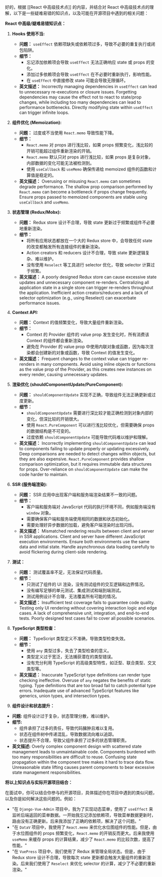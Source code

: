 好的，根据 [[React 中高级技术点]] 的内容，并结合对 React 中高级技术点的理解，以下是一些疑难易错的知识点，以及可能在开源项目中遇到的相关问题：

**React 中高级/疑难易错知识点：**

1.  **Hooks 使用不当:**
    *   **问题：** `useEffect` 依赖项缺失或依赖项过多，导致不必要的重复执行或闭包陷阱。
    *   **细节：**
        *   忘记添加依赖项会导致 `useEffect` 无法正确响应 state 或 props 的变化。
        *   添加过多依赖项会导致 `useEffect` 在不必要时重新执行，影响性能。
        *   在 `useEffect` 中直接修改 state 可能会导致无限循环。
    *   **英文描述：** Incorrectly managing dependencies in `useEffect` can lead to unnecessary re-executions or closure issues. Forgetting dependencies may cause the effect not to react to state/prop changes, while including too many dependencies can lead to performance bottlenecks. Directly modifying state within `useEffect` can trigger infinite loops.

2.  **组件优化 (Memoization):**
    *   **问题：** 过度或不当使用 `React.memo` 导致性能下降。
    *   **细节：**
        *   `React.memo` 对 props 进行浅比较，如果 props 频繁变化，浅比较的开销可能超过组件重新渲染的开销。
        *   `React.memo` 默认只对 props 进行浅比较，如果 props 是复杂对象，内部数据的变化可能无法被检测到。
        *   使用 `useCallback` 和 `useMemo` 确保传递给 memoized 组件的函数和计算值是稳定的。
    *   **英文描述：** Overusing or misusing `React.memo` can sometimes degrade performance. The shallow prop comparison performed by `React.memo` can become a bottleneck if props change frequently. Ensure props passed to memoized components are stable using `useCallback` and `useMemo`.

3.  **状态管理 (Redux/Mobx):**
    *   **问题：** Redux store 设计不合理，导致 state 更新过于频繁或组件不必要地重新渲染。
    *   **细节：**
        *   将所有应用状态都放在一个大的 Redux store 中，会导致任何 state 的改变都触发所有连接组件的重新渲染。
        *   Action creators 和 reducers 设计不合理，导致 state 更新逻辑复杂、难以维护。
        *   没有使用 `Reselect` 等工具进行 selector 优化，导致 selector 计算过于频繁。
    *   **英文描述：** A poorly designed Redux store can cause excessive state updates and unnecessary component re-renders. Centralizing all application state in a single store can trigger re-renders throughout the application. Inefficient action creators/reducers and a lack of selector optimization (e.g., using Reselect) can exacerbate performance issues.

4.  **Context API:**
    *   **问题：** Context 的值频繁变化，导致大量组件重新渲染。
    *   **细节：**
        *   Context 的 Provider 组件的 value prop 发生变化时，所有消费该 Context 的组件都会重新渲染。
        *   避免在 Provider 的 value prop 中使用内联对象或函数，因为每次渲染都会创建新的对象或函数，导致 Context 的值发生变化。
    *   **英文描述：** Frequent changes to the context value can trigger re-renders in many components. Avoid using inline objects or functions as the value prop of the Provider, as this creates new instances on every render, causing unnecessary updates.

5.  **渲染优化 (shouldComponentUpdate/PureComponent):**
    *   **问题：** `shouldComponentUpdate` 实现不正确，导致组件无法正确更新或过度更新。
    *   **细节：**
        *   `shouldComponentUpdate` 需要进行深比较才能正确检测到对象内部的变化，但深比较的开销很大。
        *   使用 `React.PureComponent` 可以进行浅比较优化，但需要确保 props 的数据结构是不可变的。
        *   过度依赖 `shouldComponentUpdate` 可能导致代码难以维护和理解。
    *   **英文描述：** Incorrectly implementing `shouldComponentUpdate` can lead to components failing to update properly or updating excessively. Deep comparisons are needed to detect changes within objects, but they are also expensive. `React.PureComponent` provides shallow comparison optimization, but it requires immutable data structures for props. Over-reliance on `shouldComponentUpdate` can make the code harder to maintain.

6.  **SSR (服务端渲染):**
    *   **问题：** SSR 应用中出现客户端和服务端渲染结果不一致的问题。
    *   **细节：**
        *   客户端和服务端对 JavaScript 代码的执行环境不同，例如服务端没有 `window` 对象。
        *   需要确保客户端和服务端使用相同的数据和状态初始化。
        *   需要处理好异步数据的加载，避免客户端渲染时出现闪烁。
    *   **英文描述：** Mismatched rendering results between client and server in SSR applications. Client and server have different JavaScript execution environments. Ensure both environments use the same data and initial state. Handle asynchronous data loading carefully to avoid flickering during client-side rendering.

7.  **测试：**
    *   **问题：** 测试覆盖率不足，无法保证代码质量。
    *   **细节：**
        *   只测试了组件的 UI 渲染，没有测试组件的交互逻辑和边界情况。
        *   没有编写足够的单元测试、集成测试和端到端测试。
        *   测试用例设计不合理，无法覆盖所有可能的情况。
    *   **英文描述：** Insufficient test coverage fails to guarantee code quality. Testing only UI rendering without covering interaction logic and edge cases. A lack of comprehensive unit, integration, and end-to-end tests. Poorly designed test cases fail to cover all possible scenarios.

8.  **TypeScript 类型检查：**
    *   **问题：** TypeScript 类型定义不准确，导致类型检查失效。
    *   **细节：**
        *   使用 `any` 类型过多，失去了类型检查的意义。
        *   类型定义过于宽泛，无法捕获潜在的类型错误。
        *   没有充分利用 TypeScript 的高级类型特性，如泛型、联合类型、交叉类型等。
    *   **英文描述：** Inaccurate TypeScript type definitions can render type checking ineffective. Overuse of `any` negates the benefits of static typing. Type definitions that are too broad fail to catch potential type errors. Inadequate use of advanced TypeScript features like generics, union types, and intersection types.

9. **组件设计和状态提升：**

* **问题:** 组件设计过于复杂，状态管理分散，难以维护。
* **细节:**
    * 组件承担了过多的责任，导致代码臃肿且难以复用。
    * 状态在组件树中传递混乱，导致数据流向难以追踪。
    * 状态提升不合理，导致父组件承担了过多的状态管理职责。
* **英文描述:** Overly complex component design with scattered state management leads to unmaintainable code. Components burdened with too many responsibilities are difficult to reuse. Confusing state propagation within the component tree makes it hard to trace data flow. Unreasonable state lifting causes parent components to bear excessive state management responsibilities.

**将以上知识点与实际开源项目结合：**

在面试中，你可以结合你参与的开源项目，具体描述你在项目中遇到的类似问题，以及你是如何解决这些问题的。例如：

*   "在 `Django-Vue-Admin` 项目中，我为了实现动态菜单，使用了 `useEffect` 来监听后端返回的菜单数据。一开始我忘记添加依赖项，导致菜单数据更新时，路由没有正确更新。后来我添加了正确的依赖项，解决了这个问题。"
*   "在 `DataV` 项目中，我使用了 `React.memo` 来优化水位图组件的性能。但是，由于水位图组件的 props 频繁变化，`React.memo` 的开销反而更大。后来我使用 `useMemo` 来缓存 props 的计算结果，减少了 `React.memo` 的比较次数，提高了性能。"
*   "在 `VuePress` 项目中，我们使用了 Redux 来管理全局状态。但是，由于 Redux store 设计不合理，导致每次 state 更新都会触发大量组件的重新渲染。后来我们使用了 `Reselect` 来优化 selector 的计算，减少了不必要的重新渲染。"

